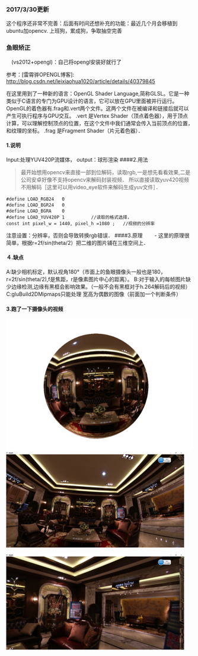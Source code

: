 
### 2017/3/30更新
   
  这个程序还非常不完善：后面有时间还想补充的功能：最近几个月会移植到ubuntu加opencv.
 上班狗，累成狗，争取抽空完善 
### 鱼眼矫正
　(vs2012+opengl)：自己将opengl安装好就行了

参考：[雷霄骅OPENGL博客]: http://blog.csdn.net/leixiaohua1020/article/details/40379845

在这里用到了一种新的语言：OpenGL Shader Language,简称GLSL。它是一种类似于C语言的专门为GPU设计的语言，它可以放在GPU里面被并行运行。
OpenGL的着色器有.frag和.vert两个文件。这两个文件在被编译和链接后就可以产生可执行程序与GPU交互。
.vert 是Vertex Shader（顶点着色器），用于顶点计算，可以理解控制顶点的位置，在这个文件中我们通常会传入当前顶点的位置，和纹理的坐标。
.frag 是Fragment Shader（片元着色器）．

#### 1.说明
Input:处理YUV420P流媒体，
output：球形渲染
####2.用法
> 最开始想用opencv来直接一部到位解码，读取rgb,一是想先看看效果,二是公司安卓好像不支持opencv来解码封装视频．
> 所以直接读取yuv420视频不用解码［这里可以用video_eye软件来解码生成yuv文件］．
```
#define LOAD_RGB24   0
#define LOAD_BGR24   0
#define LOAD_BGRA    0
#define LOAD_YUV420P 1          //读取的格式选择，
const int pixel_w = 1440, pixel_h =1080 ;   //视频的分辨率
```

注意设置：分辨率，否则会导致转换rgb错误．
####3.原理
　　- 这里的原理很简单，根据r=2f/sin(theta/2）把二维的图片铺在三维空间上．

#### ４.缺点
A:缺少相机标定，默认视角180°（市面上的鱼眼摄像头一般也是180，r=2f/sin(theta/2),f是焦距，r是像素图片中心的距离）。
B:对于输入的每帧图片缺少边缘检测,边缘有黑框会影响效果。（一般不会有黑框对于h.264解码后的视频）
C:gluBuild2DMipmaps只能处理 宽高为偶数的图像（前面加一个判断条件）
#### 3.跑了一下摄像头的视频
![](./img/1.png)
![](./img/2.png)

![](./img/3.png)
